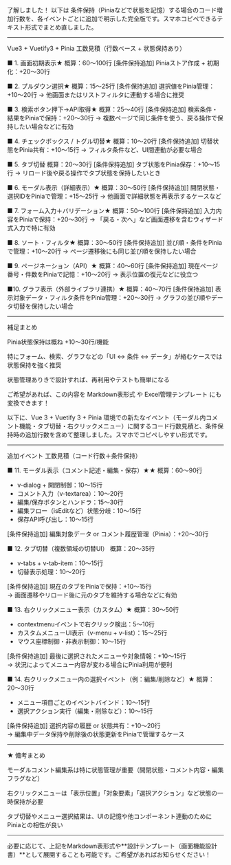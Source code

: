 了解しました！
以下は 条件保持（Piniaなどで状態を記憶）する場合のコード増加行数を、各イベントごとに追加で明示した完全版です。スマホコピペできるテキスト形式でまとめ直しました。


---

Vue3 + Vuetify3 + Pinia 工数見積（行数ベース + 状態保持あり）

■ 1. 画面初期表示★
概算：60〜100行
[条件保持追加] Piniaストア作成 + 初期化：+20〜30行

■ 2. プルダウン選択★
概算：15〜25行
[条件保持追加] 選択値をPinia管理：+10〜20行
→ 他画面またはリストフィルタに連動する場合に推奨

■ 3. 検索ボタン押下→API取得★
概算：25〜40行
[条件保持追加] 検索条件・結果をPiniaで保持：+20〜30行
→ 複数ページで同じ条件を使う、戻る操作で保持したい場合などに有効

■ 4. チェックボックス / トグル切替★
概算：10〜20行
[条件保持追加] 切替状態をPinia共有：+10〜15行
→ フィルタ条件など、UI間連動が必要な場合

■ 5. タブ切替
概算：20〜30行
[条件保持追加] タブ状態をPinia保存：+10〜15行
→ リロード後や戻る操作でタブ状態を保持したいとき

■ 6. モーダル表示（詳細表示）★
概算：30〜50行
[条件保持追加] 開閉状態・選択IDをPiniaで管理：+15〜25行
→ 他画面で詳細状態を再表示するケースなど

■ 7. フォーム入力＋バリデーション★
概算：50〜100行
[条件保持追加] 入力内容をPiniaで保持：+20〜30行
→ 「戻る・次へ」など画面遷移を含むウィザード式入力で特に有効

■ 8. ソート・フィルタ★
概算：30〜50行
[条件保持追加] 並び順・条件をPiniaで管理：+10〜20行
→ ページ遷移後にも同じ並び順を保持したい場合

■ 9. ページネーション（API）★
概算：40〜60行
[条件保持追加] 現在ページ番号・件数をPiniaで記憶：+10〜20行
→ 表示位置の復元などに役立つ

■10. グラフ表示（外部ライブラリ連携）★
概算：40〜70行
[条件保持追加] 表示対象データ・フィルタ条件をPinia管理：+20〜30行
→ グラフの並び順やデータ切替を保持したい場合


---

補足まとめ

Pinia状態保持は概ね +10〜30行/機能

特にフォーム、検索、グラフなどの「UI ↔ 条件 ↔ データ」が絡むケースでは状態保持を強く推奨

状態管理ありきで設計すれば、再利用やテストも簡単になる


ご希望があれば、この内容を Markdown表形式 や Excel管理テンプレート にも変換できます！

以下に、Vue 3 + Vuetify 3 + Pinia 環境での新たなイベント（モーダル内コメント機能・タブ切替・右クリックメニュー）に関するコード行数見積と、条件保持時の追加行数を含めて整理しました。スマホでコピペしやすい形式です。


---

追加イベント 工数見積（コード行数＋条件保持）

■ 11. モーダル表示（コメント記述・編集・保存）★★
概算：60〜90行
- v-dialog + 開閉制御：10〜15行
- コメント入力（v-textarea）：10〜20行
- 編集/保存ボタンとハンドラ：15〜30行
- 編集フロー（isEditなど）状態分岐：10〜15行
- 保存API呼び出し：10〜15行

[条件保持追加] 編集対象データ or コメント履歴管理（Pinia）：+20〜30行

■ 12. タブ切替（複数領域の切替UI）
概算：20〜35行
- v-tabs + v-tab-item：10〜15行
- 切替表示処理：10〜20行

[条件保持追加] 現在のタブをPiniaで保持：+10〜15行  
→ 画面遷移やリロード後に元のタブを維持する場合などに有効

■ 13. 右クリックメニュー表示（カスタム）★
概算：30〜50行
- contextmenuイベントで右クリック検出：5〜10行
- カスタムメニューUI表示（v-menu + v-list）：15〜25行
- マウス座標制御・非表示制御：10〜15行

[条件保持追加] 最後に選択されたメニューや対象情報：+10〜15行  
→ 状況によってメニュー内容が変わる場合にPinia利用が便利

■ 14. 右クリックメニュー内の選択イベント（例：編集/削除など）★
概算：20〜30行
- メニュー項目ごとのイベントバインド：10〜15行
- 選択アクション実行（編集・削除など）：10〜15行

[条件保持追加] 選択内容の履歴 or 状態共有：+10〜20行  
→ 編集中データ保持や削除後の状態更新をPiniaで管理するケース


---

★ 備考まとめ

モーダルコメント編集系は特に状態管理が重要（開閉状態・コメント内容・編集フラグなど）

右クリックメニューは「表示位置」「対象要素」「選択アクション」など状態の一時保持が必要

タブ切替やメニュー選択結果は、UIの記憶や他コンポーネント連動のためにPiniaとの相性が良い



---

必要に応じて、上記をMarkdown表形式や**設計テンプレート（画面機能設計書）**として展開することも可能です。ご希望があればお知らせください！


